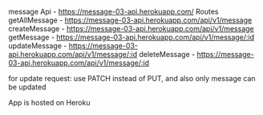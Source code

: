 
message Api - https://message-03-api.herokuapp.com/
Routes
getAllMessage - https://message-03-api.herokuapp.com/api/v1/message
createMessage - https://message-03-api.herokuapp.com/api/v1/message
getMessage - https://message-03-api.herokuapp.com/api/v1/message/:id
updateMessage - https://message-03-api.herokuapp.com/api/v1/message/:id
deleteMessage - https://message-03-api.herokuapp.com/api/v1/message/:id

for update request: use PATCH instead of PUT, and also only message can be updated

App is hosted on Heroku
